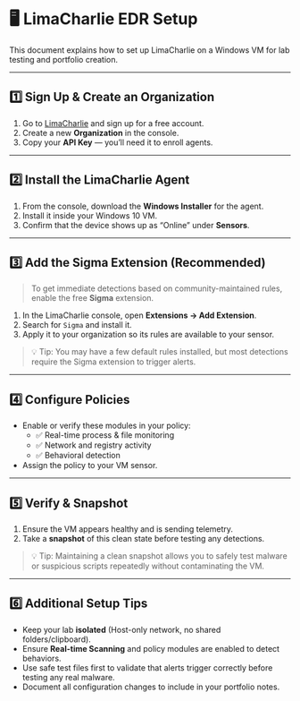 # 🖥️ LimaCharlie EDR Setup

This document explains how to set up LimaCharlie on a Windows VM for lab testing and portfolio creation.

---

## 1️⃣ Sign Up & Create an Organization
1. Go to [LimaCharlie](https://www.limacharlie.io/) and sign up for a free account.  
2. Create a new **Organization** in the console.  
3. Copy your **API Key** — you’ll need it to enroll agents.

---

## 2️⃣ Install the LimaCharlie Agent
1. From the console, download the **Windows Installer** for the agent.  
2. Install it inside your Windows 10 VM.  
3. Confirm that the device shows up as “Online” under **Sensors**.

---

## 3️⃣ Add the Sigma Extension (Recommended)
> To get immediate detections based on community-maintained rules, enable the free **Sigma** extension.

1. In the LimaCharlie console, open **Extensions → Add Extension**.  
2. Search for `Sigma` and install it.  
3. Apply it to your organization so its rules are available to your sensor.  
> 💡 Tip: You may have a few default rules installed, but most detections require the Sigma extension to trigger alerts.

---

## 4️⃣ Configure Policies
- Enable or verify these modules in your policy:
  - ✅ Real-time process & file monitoring  
  - ✅ Network and registry activity  
  - ✅ Behavioral detection  
- Assign the policy to your VM sensor.

---

## 5️⃣ Verify & Snapshot
1. Ensure the VM appears healthy and is sending telemetry.  
2. Take a **snapshot** of this clean state before testing any detections.  
> 💡 Tip: Maintaining a clean snapshot allows you to safely test malware or suspicious scripts repeatedly without contaminating the VM.

---

## 6️⃣ Additional Setup Tips
- Keep your lab **isolated** (Host-only network, no shared folders/clipboard).  
- Ensure **Real-time Scanning** and policy modules are enabled to detect behaviors.  
- Use safe test files first to validate that alerts trigger correctly before testing any real malware.  
- Document all configuration changes to include in your portfolio notes.

